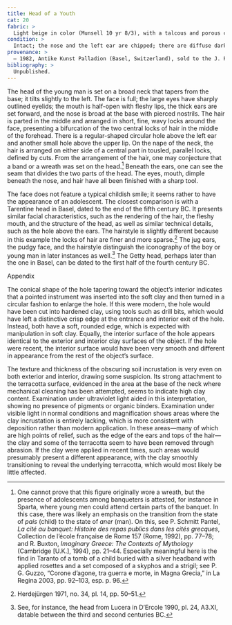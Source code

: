 ```yaml
---
title: Head of a Youth
cat: 20
fabric: >
  Light beige in color (Munsell 10 yr 8/3), with a talcous and porous consistency, many reflective particles, and infrequent calcareous inclusions. The head was made with a bivalve mold, evidenced by a seam dividing the front and the back sections; the ears were separately applied over the seam. In the back, the clay is bright orange in color (Munsell 5 yr 7/6); the surface was covered by a layer of slip consisting of beige diluted clay.
condition: >
  Intact; the nose and the left ear are chipped; there are diffuse dark incrustations on the surfaces of the exterior and interior. See Appendix below for additional observations.
provenance: >
  – 1982, Antike Kunst Palladion (Basel, Switzerland), sold to the J. Paul Getty Museum, 1982.
bibliography: >
  Unpublished.
---
```

The head of the young man is set on a broad neck that tapers from the
base; it tilts slightly to the left. The face is full; the large eyes
have sharply outlined eyelids; the mouth is half-open with fleshy lips,
the thick ears are set forward, and the nose is broad at the base with
pierced nostrils. The hair is parted in the middle and arranged in
short, fine, wavy locks around the face, presenting a bifurcation of the
two central locks of hair in the middle of the forehead. There is a
regular-shaped circular hole above the left ear and another small hole
above the upper lip. On the nape of the neck, the hair is arranged on
either side of a central part in tousled, parallel locks, defined by
cuts. From the arrangement of the hair, one may conjecture that a band
or a wreath was set on the head.[^1] Beneath the ears, one can see the
seam that divides the two parts of the head. The eyes, mouth, dimple
beneath the nose, and hair have all been finished with a sharp tool.

The face does not feature a typical childish smile; it seems rather to
have the appearance of an adolescent. The closest comparison is with a
Tarentine head in Basel, dated to the end of the fifth century <span
class="smcaps">BC.</span> It presents similar facial
characteristics, such as the rendering of the hair, the fleshy mouth,
and the structure of the head, as well as similar technical details,
such as the hole above the ears. The hairstyle is slightly different
because in this example the locks of hair are finer and more sparse.[^2]
The jug ears, the pudgy face, and the hairstyle distinguish the
iconography of the boy or young man in later instances as well.[^3] The
Getty head, perhaps later than the one in Basel, can be dated to the
first half of the fourth century <span
class="smcaps">BC.</span>

Appendix

The conical shape of the hole tapering toward the object’s interior
indicates that a pointed instrument was inserted into the soft clay and
then turned in a circular fashion to enlarge the hole. If this were
modern, the hole would have been cut into hardened clay, using tools
such as drill bits, which would have left a distinctive crisp edge at
the entrance and interior exit of the hole. Instead, both have a soft,
rounded edge, which is expected with manipulation in soft clay. Equally,
the interior surface of the hole appears identical to the exterior and
interior clay surfaces of the object. If the hole were recent, the
interior surface would have been very smooth and different in appearance
from the rest of the object’s surface.

The texture and thickness of the obscuring soil incrustation is very
even on both exterior and interior, drawing some suspicion. Its strong
attachment to the terracotta surface, evidenced in the area at the base
of the neck where mechanical cleaning has been attempted, seems to
indicate high clay content. Examination under ultraviolet light aided in
this interpretation, showing no presence of pigments or organic binders.
Examination under visible light in normal conditions and magnification
shows areas where the clay incrustation is entirely lacking, which is
more consistent with deposition rather than modern application. In these
areas—many of which are high points of relief, such as the edge of the
ears and tops of the hair—the clay and some of the terracotta seem to
have been removed through abrasion. If the clay were applied in recent
times, such areas would presumably present a different appearance, with
the clay smoothly transitioning to reveal the underlying terracotta,
which would most likely be little affected.

[^1]: One cannot prove that this figure originally wore a wreath, but
    the presence of adolescents among banqueters is attested, for
    instance in Sparta, where young men could attend certain parts of
    the banquet. In this case, there was likely an emphasis on the
    transition from the state of *pais* (child) to the state of *aner*
    (man). On this, see P. Schmitt Pantel, *La cité au banquet: Histoire
    des repas publics dans les cités grecques*, Collection de l’école
    française de Rome 157 (Rome, 1992), pp. 77–78; and R. Buxton,
    *Imaginary Greece: The Contexts of Mythology* (Cambridge \[U.K.\],
    1994), pp. 21–44. Especially meaningful here is the find in Taranto
    of a tomb of a child buried with a silver headband with applied
    rosettes and a set composed of a skyphos and a strigil; see P. G.
    Guzzo, “Corone d’agone, tra guerra e morte, in Magna Grecia,” in
    <span class="smcaps">La Regina 2003,</span> pp.
    92–103, esp. p. 96.

[^2]: <span class="smcaps">Herdejürgen</span> 1971,
    no. 34, pl. 14, pp. 50–51.

[^3]: See, for instance, the head from Lucera in <span
    class="smcaps">D’Ercole</span> 1990, pl. 24,
    A3.XI, datable between the third and second centuries <span
    class="smcaps">BC.</span>
